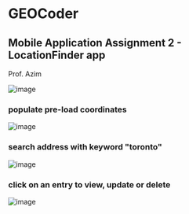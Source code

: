 # GEOCoder
## Mobile Application Assignment 2 - LocationFinder app

Prof. Azim

![image](https://user-images.githubusercontent.com/51350929/141661433-a6478267-e5bc-4c02-b277-cc4d0fdaf031.png)

### populate pre-load coordinates </br>
![image](https://user-images.githubusercontent.com/51350929/141661452-a5b62841-b004-4fd0-940a-e8dd40233497.png)

### search address with keyword "toronto" </br>
![image](https://user-images.githubusercontent.com/51350929/141661476-d3212f9b-c22e-4bc6-b815-8f2542ddbed4.png)


### click on an entry to view, update or delete </br>
![image](https://user-images.githubusercontent.com/51350929/141661507-cdc40bb0-6d37-4bfe-b1ee-161b746d6d54.png)




